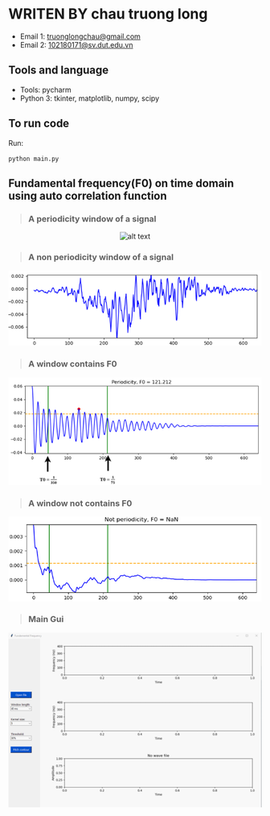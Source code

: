 # WRITEN BY chau truong long

* Email 1: truonglongchau@gmail.com
* Email 2: 102180171@sv.dut.edu.vn
  
## Tools and language

* Tools: pycharm
* Python 3: tkinter, matplotlib, numpy, scipy

## To run code
Run:
```shell 
python main.py 
```

## Fundamental frequency(F0) on time domain using auto correlation function

> ### A periodicity window of a signal
<center><img src="/chautruonglong/Fundamental-Frequency/raw/main/screenshots/periodicity.png" alt="alt text" style="max-width:100%;"></center>


> ### A non periodicity window of a signal

![alt text](screenshots/n_periodicity.png)

> ### A window contains F0

![alt text](screenshots/window_f0.png)

> ### A window not contains F0

![alt text](screenshots/window_nan.png)

> ### Main Gui

![alt text](screenshots/gui.gif)
